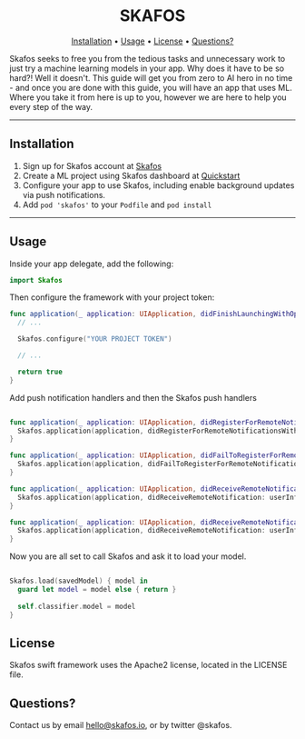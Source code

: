 <h1 align="center">SKAFOS</h1>

<p align="center">
    <a href="#installation">Installation</a>
  • <a href="#usage">Usage</a>
  • <a href="#license">License</a>
  • <a href="#questions">Questions?</a>
</p>

Skafos seeks to free you from the tedious tasks and unnecessary work to just try a machine learning models in your app. Why does it have to be so hard?!  Well it doesn't.  This guide will get you from zero to AI hero in no time - and once you are done with this guide, you will have an app that uses ML.  Where you take it from here is up to you, however we are here to help you every step of the way. 

---

## Installation
1. Sign up for Skafos account at [Skafos](https://skafos.io)
2. Create a ML project using Skafos dashboard at [Quickstart](http://dashboard.metismachine.io/quickstart/project)
3. Configure your app to use Skafos, including enable background updates via push notifications.
4. Add `pod 'skafos'` to your `Podfile` and `pod install`

---

## Usage
Inside your app delegate, add the following:

```swift
import Skafos
```

Then configure the framework with your project token:

```swift
func application(_ application: UIApplication, didFinishLaunchingWithOptions launchOptions: [UIApplication.LaunchOptionsKey: Any]?) -> Bool {
  // ...

  Skafos.configure("YOUR PROJECT TOKEN")

  // ...

  return true
}
```

Add push notification handlers and then the Skafos push handlers

```swift

func application(_ application: UIApplication, didRegisterForRemoteNotificationsWithDeviceToken deviceToken: Data) {
  Skafos.application(application, didRegisterForRemoteNotificationsWithDeviceToken: deviceToken)
}

func application(_ application: UIApplication, didFailToRegisterForRemoteNotificationsWithError error: Error) {
  Skafos.application(application, didFailToRegisterForRemoteNotificationsWithError: error)
}

func application(_ application: UIApplication, didReceiveRemoteNotification userInfo: [AnyHashable : Any], fetchCompletionHandler completionHandler: @escaping (UIBackgroundFetchResult) -> Void) {
  Skafos.application(application, didReceiveRemoteNotification: userInfo, fetchCompletionHandler: completionHandler)
}

func application(_ application: UIApplication, didReceiveRemoteNotification userInfo: [AnyHashable : Any]) {
  Skafos.application(application, didReceiveRemoteNotification: userInfo)
}

```


Now you are all set to call Skafos and ask it to load your model.

```swift

Skafos.load(savedModel) { model in
  guard let model = model else { return }
  
  self.classifier.model = model
}

```

## License

Skafos swift framework uses the Apache2 license, located in the LICENSE file.

## Questions?

Contact us by email <a href="mailto:..">hello@skafos.io</a>, or by twitter @skafos.
